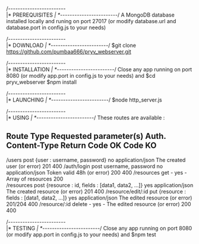 /*------------------------*\
|*     PREREQUISITES      *|
\*------------------------*/
A MongoDB database installed locally
and runing on port 27017
(or modify database.url and database.port in config.js to your needs)

/*------------------------*\
|*        DOWNLOAD        *|
\*------------------------*/
$git clone https://github.com/pumbaa666/pryv_webserver.git

/*------------------------*\
|*      INSTALLATION      *|
\*------------------------*/
Close any app running on port 8080 (or modify app.port in config.js to your needs) and
$cd pryv_webserver
$npm install

/*------------------------*\
|*       LAUNCHING        *|
\*------------------------*/
$node http_server.js

/*------------------------*\
|*         USING          *|
\*------------------------*/
These routes are available :

Route				Type	Requested parameter(s)						Auth.	Content-Type		Return							Code OK	Code KO
---------------------------------------------------------------------------------------------------------------------------------------------------
/users				post	{user : username, password}					no		application/json	The created user (or error)		201		400	
/auth/login			post	username, password							no		application/json	Token valid 48h (or error)		200		400	
/resources			get		-											yes		-					Array of resources	200		
/resources			post	{resource : id, fields : [data1, data2, …]}	yes		application/json	The created resource (or error)	201		400	
/resource/edit/:id	put		{resource : fields : [data1, data2, …]}		yes		application/json	The edited resource (or error)	201/204	400
/resource/:id		delete	-											yes		-					The edited resource (or error)	200		400	

/*------------------------*\
|*        TESTING         *|
\*------------------------*/
Close any app running on port 8080 (or modify app.port in config.js to your needs) and
$npm test